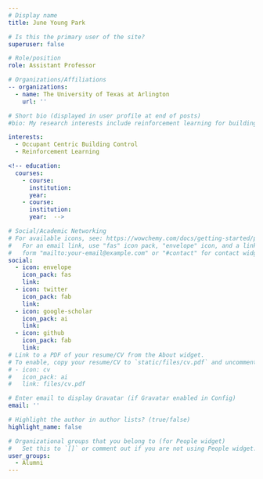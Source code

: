 ```yaml
---
# Display name
title: June Young Park

# Is this the primary user of the site?
superuser: false

# Role/position
role: Assistant Professor

# Organizations/Affiliations
-- organizations:
  - name: The University of Texas at Arlington
    url: '' 

# Short bio (displayed in user profile at end of posts)
#bio: My research interests include reinforcement learning for buildings and smart cities.

interests:
  - Occupant Centric Building Control
  - Reinforcement Learning

<!-- education:
  courses:
    - course: 
      institution: 
      year: 
    - course: 
      institution: 
      year:  -->

# Social/Academic Networking
# For available icons, see: https://wowchemy.com/docs/getting-started/page-builder/#icons
#   For an email link, use "fas" icon pack, "envelope" icon, and a link in the
#   form "mailto:your-email@example.com" or "#contact" for contact widget.
social:
  - icon: envelope
    icon_pack: fas
    link: 
  - icon: twitter
    icon_pack: fab
    link: 
  - icon: google-scholar
    icon_pack: ai
    link: 
  - icon: github
    icon_pack: fab
    link: 
# Link to a PDF of your resume/CV from the About widget.
# To enable, copy your resume/CV to `static/files/cv.pdf` and uncomment the lines below.
# - icon: cv
#   icon_pack: ai
#   link: files/cv.pdf

# Enter email to display Gravatar (if Gravatar enabled in Config)
email: ''

# Highlight the author in author lists? (true/false)
highlight_name: false

# Organizational groups that you belong to (for People widget)
#   Set this to `[]` or comment out if you are not using People widget.
user_groups:
  - Alumni
---
```

